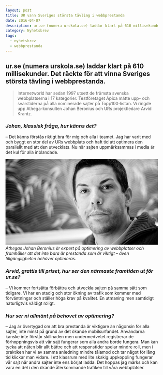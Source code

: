 ```yaml
---
layout: post
title: UR vann Sveriges största tävling i webbprestanda
date: 2016-04-07
description: ur.se (numera urskola.se) laddar klart på 610 millisekunder. Det räckte för att vinna Sveriges största tävling i webbprestanda.
category: Nyhetsbrev
tags:
  - nyhetsbrev
  - webbprestanda
---
```


## ur.se (numera urskola.se) laddar klart på 610 millisekunder. Det räckte för att vinna Sveriges största tävling i webbprestanda.

> Internetworld har sedan 1997 utsett de främsta svenska webbplatserna i 17 kategorier. Testföretaget Apica mätte upp- och svarstiderna på alla nominerade sajter på Topp100-listan. Vi ringde upp Athega-konsulten Johan Beronius och URs projektledare Arvid Krantz.

### _Johan, klassisk fråga, hur känns det?_
– Det känns förstås riktigt bra för mig och alla i teamet. Jag har varit med och byggt en stor del av URs webbplats och haft tid att optimera den parallellt med att den utvecklats. Nu när sajten uppmärksammas i media är det kul för alla inblandade.

![Johan Beronius](/assets/images/johan_wide.jpg)
_Athegas Johan Beronius är expert på optimering av webbplatser och framhåller att det inte bara är prestanda som är viktigt – även tillgängligheten behöver optimeras._

### _Arvid, grattis till priset, hur ser den närmaste framtiden ut för ur.se?_
– Vi kommer fortsätta förbättra och utveckla sajten på samma sätt som tidigare. Vi har en stadig och stor ökning av trafik som kommer med förväntningar och ställer höga krav på kvalitet. En utmaning men samtidigt naturligtvis väldigt roligt.

### _Hur ser ni allmänt på behovet av optimering?_
– Jag är övertygad om att bra prestanda är viktigare än någonsin för alla sajter, inte minst på grund av det ökande mobilsurfandet. Användarna kanske inte förstår skillnaden men undermedvetet registrerar de förhoppningsvis att vår sajt fungerar som alla andra borde fungera. Man kan tycka att näten blir allt bättre och att responstider spelar mindre roll, men i praktiken har vi av samma anledning mindre tålamod och tar något för lång tid klickar man vidare. I ett klassrum med lite skakig uppkoppling fungerar vår sajt när andra sajter inte ens börjat ladda. Det hoppas jag märks och kan vara en del i den ökande återkommande trafiken till våra webbplatser.
